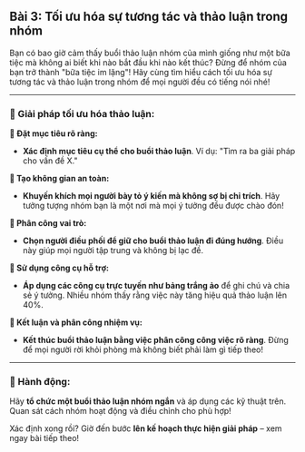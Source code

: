## Bài 3: Tối ưu hóa sự tương tác và thảo luận trong nhóm

Bạn có bao giờ cảm thấy buổi thảo luận nhóm của mình giống như một bữa tiệc mà không ai biết khi nào bắt đầu khi nào kết thúc? Đừng để nhóm của bạn trở thành "bữa tiệc im lặng"! Hãy cùng tìm hiểu cách tối ưu hóa sự tương tác và thảo luận trong nhóm để mọi người đều có tiếng nói nhé!

---

### 📌 Giải pháp tối ưu hóa thảo luận:

**🔹 Đặt mục tiêu rõ ràng:**
- **Xác định mục tiêu cụ thể cho buổi thảo luận**. Ví dụ: "Tìm ra ba giải pháp cho vấn đề X."

**🔹 Tạo không gian an toàn:**
- **Khuyến khích mọi người bày tỏ ý kiến mà không sợ bị chỉ trích**. Hãy tưởng tượng nhóm bạn là một nơi mà mọi ý tưởng đều được chào đón!

**🔹 Phân công vai trò:**
- **Chọn người điều phối để giữ cho buổi thảo luận đi đúng hướng**. Điều này giúp mọi người tập trung và không bị lạc đề.

**🔹 Sử dụng công cụ hỗ trợ:**
- **Áp dụng các công cụ trực tuyến như bảng trắng ảo** để ghi chú và chia sẻ ý tưởng. Nhiều nhóm thấy rằng việc này tăng hiệu quả thảo luận lên 40%.

**🔹 Kết luận và phân công nhiệm vụ:**
- **Kết thúc buổi thảo luận bằng việc phân công công việc rõ ràng**. Đừng để mọi người rời khỏi phòng mà không biết phải làm gì tiếp theo!

---

### 🚀 Hành động:

Hãy **tổ chức một buổi thảo luận nhóm ngắn** và áp dụng các kỹ thuật trên. Quan sát cách nhóm hoạt động và điều chỉnh cho phù hợp!

Xác định xong rồi? Giờ đến bước **lên kế hoạch thực hiện giải pháp** – xem ngay bài tiếp theo!